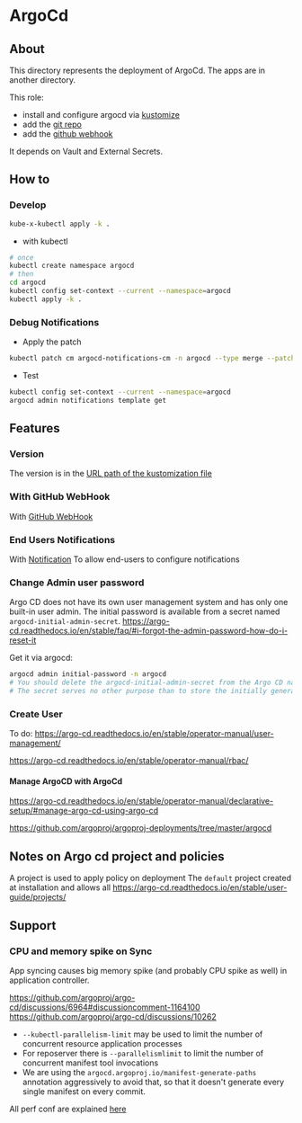 # ArgoCd


## About
This directory represents the deployment of ArgoCd.
The apps are in another directory.

This role:
* install and configure argocd via [kustomize](kustomization.yml)
* add the [git repo](templates/argocd-secret-repo.yml)
* add the [github webhook](templates/argocd-secret.yml)

It depends on Vault and External Secrets.

## How to

### Develop

```bash
kube-x-kubectl apply -k .
```
* with kubectl
```bash
# once
kubectl create namespace argocd
# then
cd argocd
kubectl config set-context --current --namespace=argocd
kubectl apply -k .
```

### Debug Notifications

* Apply the patch
```bash
kubectl patch cm argocd-notifications-cm -n argocd --type merge --patch-file argo/patches/argocd-notifications-config-map-patch.yml
```
* Test
```bash
kubectl config set-context --current --namespace=argocd
argocd admin notifications template get
```

## Features
### Version

The version is in the [URL path of the kustomization file](kustomization.yml)

### With GitHub WebHook

With [GitHub WebHook](https://argo-cd.readthedocs.io/en/stable/operator-manual/webhook/)


### End Users Notifications

With [Notification](https://argo-cd.readthedocs.io/en/stable/operator-manual/notifications/)
To allow end-users to configure notifications

### Change Admin user password

Argo CD does not have its own user management system and has only one built-in user admin.
The initial password is available from a secret named `argocd-initial-admin-secret`.
https://argo-cd.readthedocs.io/en/stable/faq/#i-forgot-the-admin-password-how-do-i-reset-it

Get it via argocd:
```bash
argocd admin initial-password -n argocd
# You should delete the argocd-initial-admin-secret from the Argo CD namespace once you changed the password.
# The secret serves no other purpose than to store the initially generated password in clear and can safely be deleted at any time. It will be re-created on demand by Argo CD if a new admin password must be re-generated.
```

### Create User

To do:
https://argo-cd.readthedocs.io/en/stable/operator-manual/user-management/


https://argo-cd.readthedocs.io/en/stable/operator-manual/rbac/


#### Manage ArgoCD with ArgoCd

https://argo-cd.readthedocs.io/en/stable/operator-manual/declarative-setup/#manage-argo-cd-using-argo-cd

https://github.com/argoproj/argoproj-deployments/tree/master/argocd





## Notes on Argo cd project and policies

A project is used to apply policy on deployment
The `default` project created at installation and allows all
https://argo-cd.readthedocs.io/en/stable/user-guide/projects/

## Support

### CPU and memory spike on Sync
App syncing causes big memory spike (and probably CPU spike as well) in application controller.

https://github.com/argoproj/argo-cd/discussions/6964#discussioncomment-1164100
https://github.com/argoproj/argo-cd/discussions/10262

* `--kubectl-parallelism-limit` may be used to limit the number of concurrent resource application processes
* For reposerver there is `--parallelismlimit` to limit the number of concurrent manifest tool invocations
* We are using the `argocd.argoproj.io/manifest-generate-paths` annotation aggressively to avoid that, so that it doesn't generate every single manifest on every commit.

All perf conf are explained [here](https://argo-cd.readthedocs.io/en/stable/operator-manual/high_availability/)
